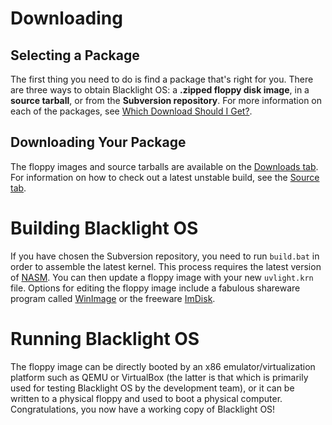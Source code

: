 # Downloading #
## Selecting a Package ##

The first thing you need to do is find a package that's right for you. There are three ways to obtain Blacklight OS: a **.zipped floppy disk image**, in a **source tarball**, or from the **Subversion repository**. For more information on each of the packages, see [Which Download Should I Get?](WhichDownloadShouldIGet.md).

## Downloading Your Package ##

The floppy images and source tarballs are available on the [Downloads tab](https://code.google.com/p/blacklight-os/downloads/list). For information on how to check out a latest unstable build, see the [Source tab](https://code.google.com/p/blacklight-os/source/checkout).

# Building Blacklight OS #

If you have chosen the Subversion repository, you need to run `build.bat` in order to assemble the latest kernel. This process requires the latest version of [NASM](http://www.nasm.us/). You can then update a floppy image with your new `uvlight.krn` file. Options for editing the floppy image include a fabulous shareware program called [WinImage](http://www.winimage.com/) or the freeware [ImDisk](http://www.ltr-data.se/opencode.html/#ImDisk).

# Running Blacklight OS #

The floppy image can be directly booted by an x86 emulator/virtualization platform such as QEMU or VirtualBox (the latter is that which is primarily used for testing Blacklight OS by the development team), or it can be written to a physical floppy and used to boot a physical computer. Congratulations, you now have a working copy of Blacklight OS!